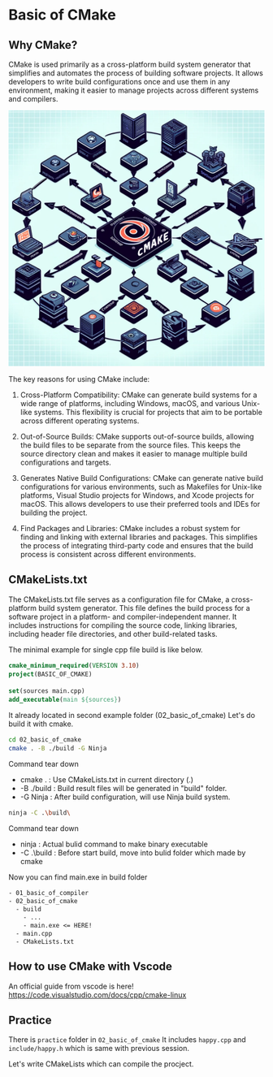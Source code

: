 # Basic of CMake

## Why CMake?

CMake is used primarily as a cross-platform build system generator that simplifies and automates the process of building software projects. It allows developers to write build configurations once and use them in any environment, making it easier to manage projects across different systems and compilers. 

![alt text](image_cmake.webp)

The key reasons for using CMake include:

1. Cross-Platform Compatibility: CMake can generate build systems for a wide range of platforms, including Windows, macOS, and various Unix-like systems. This flexibility is crucial for projects that aim to be portable across different operating systems.

2. Out-of-Source Builds: CMake supports out-of-source builds, allowing the build files to be separate from the source files. This keeps the source directory clean and makes it easier to manage multiple build configurations and targets.

3. Generates Native Build Configurations: CMake can generate native build configurations for various environments, such as Makefiles for Unix-like platforms, Visual Studio projects for Windows, and Xcode projects for macOS. This allows developers to use their preferred tools and IDEs for building the project.

4. Find Packages and Libraries: CMake includes a robust system for finding and linking with external libraries and packages. This simplifies the process of integrating third-party code and ensures that the build process is consistent across different environments.

## CMakeLists.txt

The CMakeLists.txt file serves as a configuration file for CMake, a cross-platform build system generator. This file defines the build process for a software project in a platform- and compiler-independent manner. It includes instructions for compiling the source code, linking libraries, including header file directories, and other build-related tasks.

The minimal example for single cpp file build is like below.

```cmake
cmake_minimum_required(VERSION 3.10)
project(BASIC_OF_CMAKE)

set(sources main.cpp)
add_executable(main ${sources})
```

It already located in second example folder (02_basic_of_cmake)
Let's do build it with cmake.

```bash
cd 02_basic_of_cmake
cmake . -B ./build -G Ninja
```

Command tear down
- cmake . : Use CMakeLists.txt in current directory (.)
- -B ./build : Build result files will be generated in "build" folder.
- -G Ninja : After build configuration, will use Ninja build system.

```bash
ninja -C .\build\
```

Command tear down
- ninja : Actual bulid command to make binary executable
- -C .\build : Before start build, move into bulid folder which made by cmake

Now you can find main.exe in build folder
```
- 01_basic_of_compiler
- 02_basic_of_cmake
  - build
    - ...
    - main.exe <= HERE!
  - main.cpp
  - CMakeLists.txt
```

## How to use CMake with Vscode

An official guide from vscode is here! 
https://code.visualstudio.com/docs/cpp/cmake-linux

## Practice

There is ```practice``` folder in ```02_basic_of_cmake```
It includes ```happy.cpp``` and ```include/happy.h``` which is same with previous session.

Let's write CMakeLists which can compile the procject.